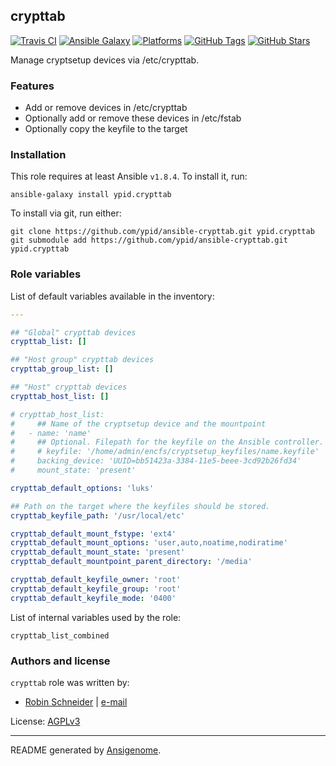 ## crypttab

[![Travis CI](http://img.shields.io/travis/ypid/ansible-crypttab.svg?style=flat)](http://travis-ci.org/ypid/ansible-crypttab)
[![Ansible Galaxy](http://img.shields.io/badge/galaxy-ypid.crypttab-660198.svg?style=flat)](https://galaxy.ansible.com/list#/roles/4559)
[![Platforms](http://img.shields.io/badge/platforms-debian%20/%20ubuntu-lightgrey.svg?style=flat)](https://galaxy.ansible.com/list#/roles/4559)
[![GitHub Tags](https://img.shields.io/github/tag/ypid/ansible-crypttab.svg)](https://github.com/ypid/ansible-crypttab)
[![GitHub Stars](https://img.shields.io/github/stars/ypid/ansible-crypttab.svg)](https://github.com/ypid/ansible-crypttab)


Manage cryptsetup devices via /etc/crypttab.

### Features

* Add or remove devices in /etc/crypttab
* Optionally add or remove these devices in /etc/fstab
* Optionally copy the keyfile to the target

### Installation

This role requires at least Ansible `v1.8.4`. To install it, run:

```Shell
ansible-galaxy install ypid.crypttab
```

To install via git, run either:

```Shell
git clone https://github.com/ypid/ansible-crypttab.git ypid.crypttab
git submodule add https://github.com/ypid/ansible-crypttab.git ypid.crypttab
```




### Role variables

List of default variables available in the inventory:

```YAML
---

## "Global" crypttab devices
crypttab_list: []

## "Host group" crypttab devices
crypttab_group_list: []

## "Host" crypttab devices
crypttab_host_list: []

# crypttab_host_list:
#     ## Name of the cryptsetup device and the mountpoint
#   - name: 'name'
#     ## Optional. Filepath for the keyfile on the Ansible controller. Will be copied over to the target.
#     # keyfile: '/home/admin/encfs/cryptsetup_keyfiles/name.keyfile'
#     backing_device: 'UUID=bb51423a-3384-11e5-beee-3cd92b26fd34'
#     mount_state: 'present'

crypttab_default_options: 'luks'

## Path on the target where the keyfiles should be stored.
crypttab_keyfile_path: '/usr/local/etc'

crypttab_default_mount_fstype: 'ext4'
crypttab_default_mount_options: 'user,auto,noatime,nodiratime'
crypttab_default_mount_state: 'present'
crypttab_default_mountpoint_parent_directory: '/media'

crypttab_default_keyfile_owner: 'root'
crypttab_default_keyfile_group: 'root'
crypttab_default_keyfile_mode: '0400'
```

List of internal variables used by the role:

    crypttab_list_combined


### Authors and license

`crypttab` role was written by:

- [Robin Schneider](https://github.com/ypid) | [e-mail](mailto:ypid@riseup.net)

License: [AGPLv3](https://tldrlegal.com/license/gnu-affero-general-public-license-v3-%28agpl-3.0%29)

***

README generated by [Ansigenome](https://github.com/nickjj/ansigenome/).
